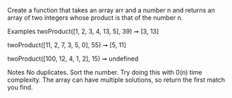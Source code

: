 Create a function that takes an array arr and a number n and returns an array of two integers whose product is that of the number n.

Examples
twoProduct([1, 2, 3, 4, 13, 5], 39) ➞ [3, 13]

twoProduct([11, 2, 7, 3, 5, 0], 55) ➞ [5, 11]

twoProduct([100, 12, 4, 1, 2], 15) ➞ undefined

Notes
No duplicates.
Sort the number.
Try doing this with 0(n) time complexity.
The array can have multiple solutions, so return the first match you find.